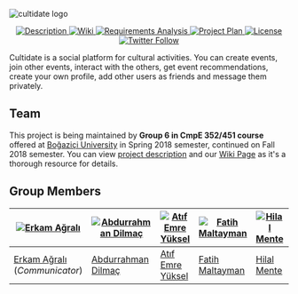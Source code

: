 ![cultidate logo](https://raw.githubusercontent.com/bounswe/bounswe2018group6/master/wiki_assets/logo.png)

<p align="center">
<a href="https://piazza.com/class_profile/get_resource/jd5vcsniag3zz/jdjamwhms276zd">
    <img src="https://img.shields.io/badge/DESCRIPTION--lightgrey.svg?style=flat-square" alt="Description">
</a>
<a href="https://github.com/bounswe/bounswe2018group6/wiki">
    <img src="https://img.shields.io/badge/WIKI--orange.svg?style=flat-square" alt="Wiki">
</a>
<a href="https://github.com/bounswe/bounswe2018group6/wiki/Requirements-Analysis">
    <img src="https://img.shields.io/badge/REQUIREMENTS-UP--TO--DATE-yellow.svg?style=flat-square" alt="Requirements Analysis">
</a>
<a href="https://github.com/bounswe/bounswe2018group6/raw/master/wiki_assets/Cultidate_ProjectPlan.pdf">
    <img src="https://img.shields.io/badge/PROJECT%20PLAN-UP--TO--DATE-green.svg?style=flat-square" alt="Project Plan">
</a>
<a href="https://github.com/bounswe/bounswe2018group6/blob/master/LICENSE">
    <img src="https://img.shields.io/badge/LICENSE-MIT-ff69b4.svg?style=flat-square" alt="License">
</a>
<a href="https://twitter.com/BounCmpe352">
    <img src="https://img.shields.io/twitter/follow/BounCmpe352.svg?style=flat-square&logo=twitter&label=Follow" alt="Twitter Follow">
</a>
</p>

Cultidate is a social platform for cultural activities. You can create events, join other events, interact with the others, get event recommendations, create your own profile, add other users as friends and message them privately.

## Team
This project is being maintained by **Group 6 in CmpE 352/451 course** offered at [Boğaziçi University](http://www.boun.edu.tr/en_US) in Spring 2018 semester, continued on Fall 2018 semester. You can view [project description](https://github.com/bounswe/bounswe2018group6/blob/master/ProjectDescription.pdf) and our [Wiki Page](https://github.com/bounswe/bounswe2018group6/wiki) as it's a thorough resource for details.

## Group Members
|[![Erkam Ağralı](https://avatars1.githubusercontent.com/u/10160472?s=460&v=4)](https://github.com/bounswe/bounswe2018group6/wiki/Erkam-A%C4%9Fral%C4%B1) | [![Abdurrahman Dilmaç](https://avatars1.githubusercontent.com/u/10361223?s=460&v=4)](https://github.com/bounswe/bounswe2018group6/wiki/Abdurrahman-Dilma%C3%A7) | [![Atıf Emre Yüksel](https://avatars3.githubusercontent.com/u/16309848?s=460&v=4)](https://github.com/bounswe/bounswe2018group6/wiki/At%C4%B1f-Emre-Y%C3%BCksel) | [![Fatih Maltayman](https://avatars3.githubusercontent.com/u/21318031?s=460&v=4)](https://github.com/bounswe/bounswe2018group6/wiki/Fatih-Maltayman) | [![Hilal Mente](https://avatars0.githubusercontent.com/u/36155559?s=460&v=4)](https://github.com/bounswe/bounswe2018group6/wiki/Hilal-Mente) | [![Mert Aközcan](https://avatars0.githubusercontent.com/u/14350776?s=460&v=4)](https://github.com/bounswe/bounswe2018group6/wiki/Mert-Ak%C3%B6zcan) | [![Ömer Kırbıyık](https://avatars2.githubusercontent.com/u/16326440?s=460&v=4)](https://github.com/bounswe/bounswe2018group6/wiki/%C3%96mer-K%C4%B1rb%C4%B1y%C4%B1k) | [![Zeynep Işık](https://avatars1.githubusercontent.com/u/36155967?s=460&v=4)](https://github.com/bounswe/bounswe2018group6/wiki/Zeynep-I%C5%9F%C4%B1k)|
|---|---|---|---|---|---|---|---|
|[Erkam Ağralı](https://github.com/bounswe/bounswe2018group6/wiki/Erkam-A%C4%9Fral%C4%B1) (*Communicator*) | [Abdurrahman Dilmaç](https://github.com/bounswe/bounswe2018group6/wiki/Abdurrahman-Dilma%C3%A7) | [Atıf Emre Yüksel](https://github.com/bounswe/bounswe2018group6/wiki/At%C4%B1f-Emre-Y%C3%BCksel) | [Fatih Maltayman](https://github.com/bounswe/bounswe2018group6/wiki/Fatih-Maltayman) | [Hilal Mente](https://github.com/bounswe/bounswe2018group6/wiki/Hilal-Mente) | [Mert Aközcan](https://github.com/bounswe/bounswe2018group6/wiki/Mert-Ak%C3%B6zcan) | [Ömer Kırbıyık](https://github.com/bounswe/bounswe2018group6/wiki/%C3%96mer-K%C4%B1rb%C4%B1y%C4%B1k) | [Zeynep Işık](https://github.com/bounswe/bounswe2018group6/wiki/Zeynep-I%C5%9F%C4%B1k)|

